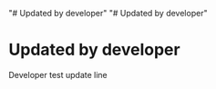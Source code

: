 "# Updated by developer" 
"# Updated by developer" 
# Updated by developer
Developer test update line

